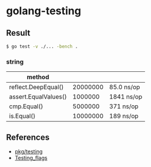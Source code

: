 # golang-testing

## Result

```bash
$ go test -v ./... -bench .
```

### string

|method  |  |  |
|---|---|---|
|reflect.DeepEqual()  |20000000  |85.0 ns/op  |
|assert.EqualValues()  |1000000  |1841 ns/op  |
|cmp.Equal()  |5000000  |371 ns/op  |
|is.Equal()  |10000000  |189 ns/op  |

## References

* [pkg/testing](https://golang.org/pkg/testing)
* [Testing_flags](https://golang.org/cmd/go/#hdr-Testing_flags)
